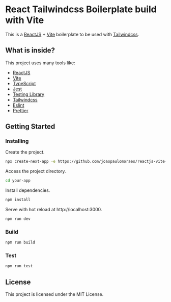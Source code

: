 # React Tailwindcss Boilerplate build with Vite

This is a [ReactJS](https://reactjs.org) + [Vite](https://vitejs.dev) boilerplate to be used with [Tailwindcss](https://tailwindcss.com).

## What is inside?

This project uses many tools like:

- [ReactJS](https://reactjs.org)
- [Vite](https://vitejs.dev)
- [TypeScript](https://www.typescriptlang.org)
- [Jest](https://jestjs.io)
- [Testing Library](https://testing-library.com)
- [Tailwindcss](https://tailwindcss.com)
- [Eslint](https://eslint.org)
- [Prettier](https://prettier.io)

## Getting Started

### Installing

Create the project.

```bash
npx create-next-app -e https://github.com/joaopaulomoraes/reactjs-vite-tailwindcss-boilerplate your-app
```

Access the project directory.

```bash
cd your-app
```

Install dependencies.

```bash
npm install
```

Serve with hot reload at http://localhost:3000.

```bash
npm run dev
```

### Build

```bash
npm run build
```

### Test

```bash
npm run test
```

## License

This project is licensed under the MIT License.

